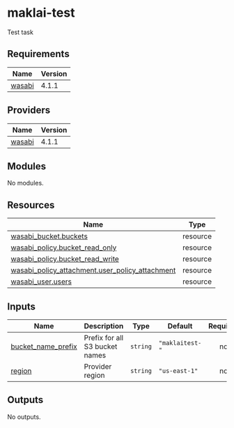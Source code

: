 # maklai-test
Test task

<!-- BEGIN_TF_DOCS -->
## Requirements

| Name | Version |
|------|---------|
| <a name="requirement_wasabi"></a> [wasabi](#requirement\_wasabi) | 4.1.1 |

## Providers

| Name | Version |
|------|---------|
| <a name="provider_wasabi"></a> [wasabi](#provider\_wasabi) | 4.1.1 |

## Modules

No modules.

## Resources

| Name | Type |
|------|------|
| [wasabi_bucket.buckets](https://registry.terraform.io/providers/k-t-corp/wasabi/4.1.1/docs/resources/bucket) | resource |
| [wasabi_policy.bucket_read_only](https://registry.terraform.io/providers/k-t-corp/wasabi/4.1.1/docs/resources/policy) | resource |
| [wasabi_policy.bucket_read_write](https://registry.terraform.io/providers/k-t-corp/wasabi/4.1.1/docs/resources/policy) | resource |
| [wasabi_policy_attachment.user_policy_attachment](https://registry.terraform.io/providers/k-t-corp/wasabi/4.1.1/docs/resources/policy_attachment) | resource |
| [wasabi_user.users](https://registry.terraform.io/providers/k-t-corp/wasabi/4.1.1/docs/resources/user) | resource |

## Inputs

| Name | Description | Type | Default | Required |
|------|-------------|------|---------|:--------:|
| <a name="input_bucket_name_prefix"></a> [bucket\_name\_prefix](#input\_bucket\_name\_prefix) | Prefix for all S3 bucket names | `string` | `"maklaitest-"` | no |
| <a name="input_region"></a> [region](#input\_region) | Provider region | `string` | `"us-east-1"` | no |

## Outputs

No outputs.
<!-- END_TF_DOCS -->